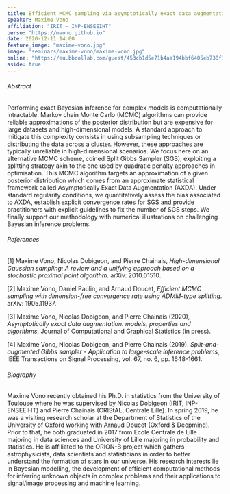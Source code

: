 ```yaml
---
title: Efficient MCMC sampling via asymptotically exact data augmentation
speaker: Maxime Vono
affiliation: "IRIT — INP-ENSEEIHT"
perso: "https://mvono.github.io"
date: 2020-12-11 14:00
feature_image: "maxime-vono.jpg"
image: "seminars/maxime-vono/maxime-vono.jpg"
online: "https://eu.bbcollab.com/guest/453cb1d5e71b4aa194bbf6405eb730f1"
aside: true
---
```


###### Abstract
Performing exact Bayesian inference for complex models is computationally intractable. Markov chain Monte Carlo (MCMC) algorithms can provide reliable approximations of the posterior distribution but are expensive for large datasets and high-dimensional models. A standard approach to mitigate this complexity consists in using subsampling techniques or distributing the data across a cluster. However, these approaches are typically unreliable in high-dimensional scenarios. We focus here on an alternative MCMC scheme, coined Split Gibbs Sampler (SGS), exploiting a splitting strategy akin to the one used by quadratic penalty approaches in optimisation. This MCMC algorithm targets an approximation of a given posterior distribution which comes from an approximate statistical framework called Asymptotically Exact Data Augmentation (AXDA). Under standard regularity conditions, we quantitatively assess the bias associated to AXDA, establish explicit convergence rates for SGS and provide practitioners with explicit guidelines to fix the number of SGS steps. We finally support our methodology with numerical illustrations on challenging Bayesian inference problems.

###### References 
[1] Maxime Vono, Nicolas Dobigeon, and Pierre Chainais, *High-dimensional Gaussian sampling: A review and a unifying approach based on a stochastic proximal point algorithm.* arXiv: 2010.01510.

[2] Maxime Vono, Daniel Paulin, and Arnaud Doucet, *Efficient MCMC sampling with dimension-free convergence rate using ADMM-type splitting*. arXiv: 1905.11937.

[3] Maxime Vono, Nicolas Dobigeon, and Pierre Chainais (2020), *Asymptotically exact data augmentation: models, properties and algorithms*, Journal of Computational and Graphical Statistics (in press).

[4] Maxime Vono, Nicolas Dobigeon, and Pierre Chainais (2019). *Split-and-augmented Gibbs sampler - Application to large-scale inference problems*, IEEE Transactions on Signal Processing, vol. 67, no. 6, pp. 1648-1661.

###### Biography
Maxime Vono recently obtained his Ph.D. in statistics from the University of Toulouse where he was supervised by Nicolas Dobigeon (IRIT, INP-ENSEEIHT) and Pierre Chainais (CRIStAL, Centrale Lille). In spring 2019, he was a visiting research scholar at the Department of Statistics of the University of Oxford working with Arnaud Doucet (Oxford & Deepmind). Prior to that, he both graduated in 2017 from Ecole Centrale de Lille majoring in data sciences and University of Lille majoring in probability and statistics. He is affiliated to the ORION-B project which gathers astrophysicists, data scientists and statisticians in order to better understand the formation of stars in our universe. His research interests lie in Bayesian modelling, the development of efficient computational methods for inferring unknown objects in complex problems and their applications to signal/image processing and machine learning.
